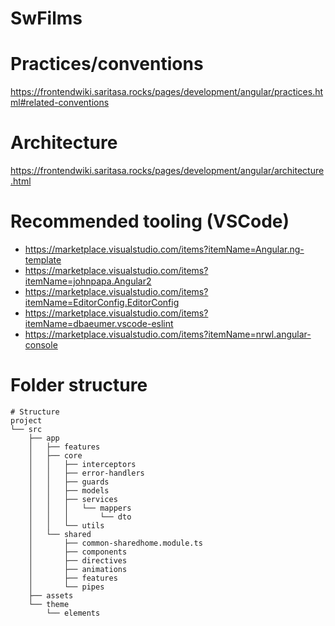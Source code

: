 # SwFilms

# Practices/conventions

https://frontendwiki.saritasa.rocks/pages/development/angular/practices.html#related-conventions

# Architecture

https://frontendwiki.saritasa.rocks/pages/development/angular/architecture.html

# Recommended tooling (VSCode)

- https://marketplace.visualstudio.com/items?itemName=Angular.ng-template
- https://marketplace.visualstudio.com/items?itemName=johnpapa.Angular2
- https://marketplace.visualstudio.com/items?itemName=EditorConfig.EditorConfig
- https://marketplace.visualstudio.com/items?itemName=dbaeumer.vscode-eslint
- https://marketplace.visualstudio.com/items?itemName=nrwl.angular-console

# Folder structure

```
# Structure
project
└── src
    ├── app
    │   ├── features
    │   ├── core
    │   │   ├── interceptors
    │   │   ├── error-handlers
    │   │   ├── guards
    │   │   ├── models
    │   │   ├── services
    │   │   │   └── mappers
    │   │   │       └── dto
    │   │   └── utils
    │   └── shared
    │       ├── common-sharedhome.module.ts
    │       ├── components
    │       ├── directives
    │       ├── animations
    │       ├── features
    │       └── pipes
    ├── assets
    └── theme
        └── elements
```
